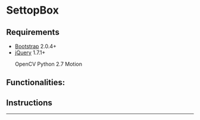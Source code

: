 SettopBox  
==========================
<h2>Requirements</h2>
<ul>
<li>
<a href="http://twitter.github.com/bootstrap/" target="_blank">Bootstrap</a> 2.0.4+</li>
<li>
<a href="http://jquery.com/" target="_blank">jQuery</a> 1.7.1+</li>

OpenCV
Python 2.7
Motion
</ul>

<h2>Functionalities:</h2>



<h2>Instructions</h2>

------------------------------------------------------------------


```

